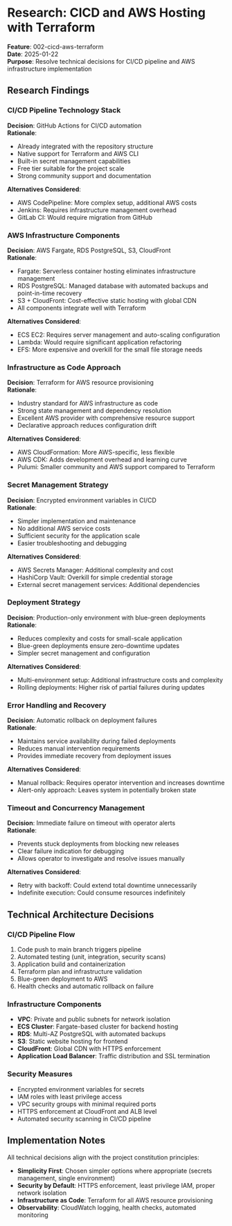 # Research: CICD and AWS Hosting with Terraform

**Feature**: 002-cicd-aws-terraform  
**Date**: 2025-01-22  
**Purpose**: Resolve technical decisions for CI/CD pipeline and AWS infrastructure implementation

## Research Findings

### CI/CD Pipeline Technology Stack

**Decision**: GitHub Actions for CI/CD automation  
**Rationale**: 
- Already integrated with the repository structure
- Native support for Terraform and AWS CLI
- Built-in secret management capabilities
- Free tier suitable for the project scale
- Strong community support and documentation

**Alternatives Considered**:
- AWS CodePipeline: More complex setup, additional AWS costs
- Jenkins: Requires infrastructure management overhead
- GitLab CI: Would require migration from GitHub

### AWS Infrastructure Components

**Decision**: AWS Fargate, RDS PostgreSQL, S3, CloudFront  
**Rationale**:
- Fargate: Serverless container hosting eliminates infrastructure management
- RDS PostgreSQL: Managed database with automated backups and point-in-time recovery
- S3 + CloudFront: Cost-effective static hosting with global CDN
- All components integrate well with Terraform

**Alternatives Considered**:
- ECS EC2: Requires server management and auto-scaling configuration
- Lambda: Would require significant application refactoring
- EFS: More expensive and overkill for the small file storage needs

### Infrastructure as Code Approach

**Decision**: Terraform for AWS resource provisioning  
**Rationale**:
- Industry standard for AWS infrastructure as code
- Strong state management and dependency resolution
- Excellent AWS provider with comprehensive resource support
- Declarative approach reduces configuration drift

**Alternatives Considered**:
- AWS CloudFormation: More AWS-specific, less flexible
- AWS CDK: Adds development overhead and learning curve
- Pulumi: Smaller community and AWS support compared to Terraform

### Secret Management Strategy

**Decision**: Encrypted environment variables in CI/CD  
**Rationale**:
- Simpler implementation and maintenance
- No additional AWS service costs
- Sufficient security for the application scale
- Easier troubleshooting and debugging

**Alternatives Considered**:
- AWS Secrets Manager: Additional complexity and cost
- HashiCorp Vault: Overkill for simple credential storage
- External secret management services: Additional dependencies

### Deployment Strategy

**Decision**: Production-only environment with blue-green deployments  
**Rationale**:
- Reduces complexity and costs for small-scale application
- Blue-green deployments ensure zero-downtime updates
- Simpler secret management and configuration

**Alternatives Considered**:
- Multi-environment setup: Additional infrastructure costs and complexity
- Rolling deployments: Higher risk of partial failures during updates

### Error Handling and Recovery

**Decision**: Automatic rollback on deployment failures  
**Rationale**:
- Maintains service availability during failed deployments
- Reduces manual intervention requirements
- Provides immediate recovery from deployment issues

**Alternatives Considered**:
- Manual rollback: Requires operator intervention and increases downtime
- Alert-only approach: Leaves system in potentially broken state

### Timeout and Concurrency Management

**Decision**: Immediate failure on timeout with operator alerts  
**Rationale**:
- Prevents stuck deployments from blocking new releases
- Clear failure indication for debugging
- Allows operator to investigate and resolve issues manually

**Alternatives Considered**:
- Retry with backoff: Could extend total downtime unnecessarily
- Indefinite execution: Could consume resources indefinitely

## Technical Architecture Decisions

### CI/CD Pipeline Flow
1. Code push to main branch triggers pipeline
2. Automated testing (unit, integration, security scans)
3. Application build and containerization
4. Terraform plan and infrastructure validation
5. Blue-green deployment to AWS
6. Health checks and automatic rollback on failure

### Infrastructure Components
- **VPC**: Private and public subnets for network isolation
- **ECS Cluster**: Fargate-based cluster for backend hosting
- **RDS**: Multi-AZ PostgreSQL with automated backups
- **S3**: Static website hosting for frontend
- **CloudFront**: Global CDN with HTTPS enforcement
- **Application Load Balancer**: Traffic distribution and SSL termination

### Security Measures
- Encrypted environment variables for secrets
- IAM roles with least privilege access
- VPC security groups with minimal required ports
- HTTPS enforcement at CloudFront and ALB level
- Automated security scanning in CI/CD pipeline

## Implementation Notes

All technical decisions align with the project constitution principles:
- **Simplicity First**: Chosen simpler options where appropriate (secrets management, single environment)
- **Security by Default**: HTTPS enforcement, least privilege IAM, proper network isolation
- **Infrastructure as Code**: Terraform for all AWS resource provisioning
- **Observability**: CloudWatch logging, health checks, automated monitoring

